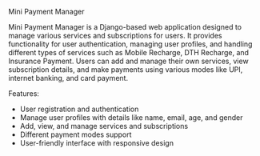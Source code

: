Mini Payment Manager

  Mini Payment Manager is a Django-based web application designed to manage various services and subscriptions for users. It provides functionality for user authentication, managing user profiles, and handling different types of services such as Mobile Recharge, DTH Recharge, and Insurance Payment. Users can add and manage their own services, view subscription details, and make payments using various modes like UPI, internet banking, and card payment.

Features:

  - User registration and authentication
  - Manage user profiles with details like name, email, age, and gender
  - Add, view, and manage services and subscriptions
  - Different payment modes support
  - User-friendly interface with responsive design
